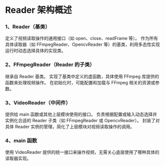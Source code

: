 <!--
 * @Author: Li RF
 * @Date: 2025-03-17 11:01:36
 * @LastEditors: Li RF
 * @LastEditTime: 2025-03-27 16:23:29
 * @Description: 
 * Email: 1125962926@qq.com
 * Copyright (c) 2025 Li RF, All Rights Reserved.
-->
# Reader 架构概述

### 1、​Reader（基类）​
定义了视频读取操作的通用接口（如 open、close、readFrame 等）。
作为所有具体读取器（如 FFmpegReader、OpencvReader 等）的基类，利用多态性实现运行时动态选择具体的实现类。

### 2、​FFmpegReader（Reader 的子类）​
继承自 Reader 基类。
实现了基类中定义的虚函数，具体使用 FFmpeg 库提供的函数来处理视频操作。
在初始化时，可能配置和加载与 FFmpeg 相关的资源或参数。

### ​3、VideoReader（中间件）​
提供给 main 函数或其他上层模块使用的接口。
负责根据配置或输入动态选择并实例化合适的 Reader 子类（如 FFmpegReader 或 OpencvReader）。
封装了对具体 Reader 实例的管理，简化了上层模块对视频读取操作的调用。

### 4、​main 函数
使用 VideoReader 提供的统一接口来操作视频，无需关心底层使用了哪种具体的读取器实现。